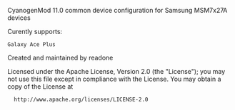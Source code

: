 CyanogenMod 11.0 common device configuration for Samsung MSM7x27A devices

Curently supports:

	Galaxy Ace Plus
	

Created and maintained by readone


Licensed under the Apache License, Version 2.0 (the "License");
 you may not use this file except in compliance with the License.
 You may obtain a copy of the License at

      http://www.apache.org/licenses/LICENSE-2.0
